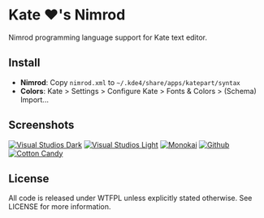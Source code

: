 Kate ♥'s Nimrod
===
Nimrod programming language support for Kate text editor.

Install
---
- **Nimrod**: Copy `nimrod.xml` to `~/.kde4/share/apps/katepart/syntax`
- **Colors**: Kate > Settings > Configure Kate > Fonts & Colors > (Schema) Import...

Screenshots
---
[![Visual Studios Dark](http://www.reign-studios.net/philipwitte/nimrod/kate/Syntax_VSDark_Thumb.png "Visual Studios Dark")](http://www.reign-studios.net/philipwitte/nimrod/kate/Syntax_VSDark.png)
[![Visual Studios Light](http://www.reign-studios.net/philipwitte/nimrod/kate/Syntax_VSLight_Thumb.png "Visual Studios Light")](http://www.reign-studios.net/philipwitte/nimrod/kate/Syntax_VSLight.png)
[![Monokai](http://www.reign-studios.net/philipwitte/nimrod/kate/Syntax_Monokai_Thumb.png "Monokai")](http://www.reign-studios.net/philipwitte/nimrod/kate/Syntax_Monokai.png)
[![Github](http://www.reign-studios.net/philipwitte/nimrod/kate/Syntax_Github_Thumb.png "Github")](http://www.reign-studios.net/philipwitte/nimrod/kate/Syntax_Github.png)
[![Cotton Candy](http://www.reign-studios.net/philipwitte/nimrod/kate/Syntax_CottonCandy_Thumb.png "Cotton Candy")](http://www.reign-studios.net/philipwitte/nimrod/kate/Syntax_CottonCandy.png)

License
---
All code is released under WTFPL unless explicitly stated otherwise. See LICENSE for more information.